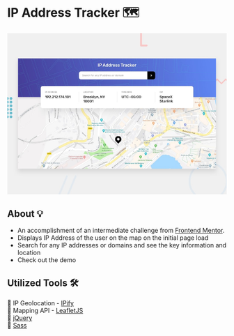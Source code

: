 # IP Address Tracker 🗺

![Design preview for the IP Address Tracker coding challenge](./design/desktop-preview.jpg)

## About 💡
- An accomplishment of an intermediate challenge from [Frontend Mentor](https://www.frontendmentor.io).
- Displays IP Address of the user on the map on the initial page load
- Search for any IP addresses or domains and see the key information and location
- Check out the demo

## Utilized Tools 🛠
📌 IP Geolocation - [IPify](https://www.ipify.org/)<br>
📌 Mapping API - [LeafletJS](https://leafletjs.com/)<br>
📌 [jQuery](https://jquery.com/)<br>
📌 [Sass](https://sass-lang.com/)

